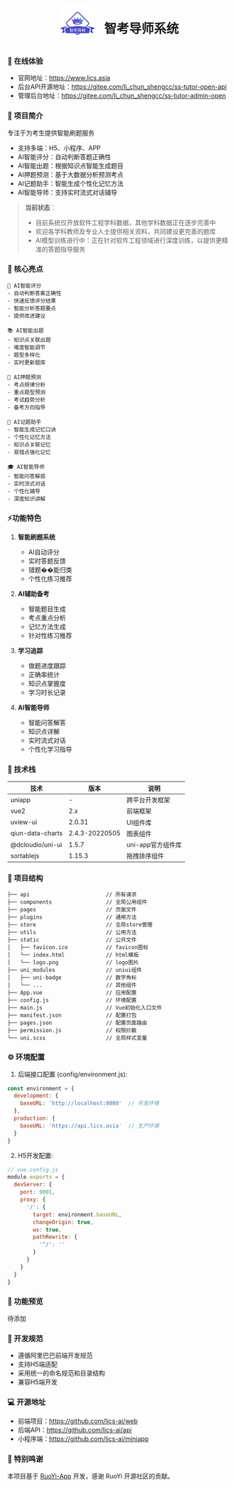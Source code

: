 <div align="center">
  <div style="display: flex; align-items: center; justify-content: center;">
    <img src="static/preview/logo.png" width="80" height="80" alt="logo" style="margin-right: 20px"/>
    <h1>智考导师系统</h1>
  </div>
</div>

### 🚀 在线体验
- 官网地址：https://www.lics.asia
- 后台API开源地址：https://gitee.com/li_chun_shengcc/ss-tutor-open-api
- 管理后台地址：https://gitee.com/li_chun_shengcc/ss-tutor-admin-open

### 📱 项目简介
专注于为考生提供智能刷题服务
- 支持多端：H5、小程序、APP
- AI智能评分：自动判断答题正确性
- AI智能出题：根据知识点智能生成题目
- AI押题预测：基于大数据分析预测考点
- AI记题助手：智能生成个性化记忆方法
- AI智能导师：支持实时流式对话辅导

> **当前状态**：
> - 目前系统仅开放软件工程学科数据，其他学科数据正在逐步完善中
> - 欢迎各学科教师及专业人士提供相关资料，共同建设更完善的题库
> - AI模型训练进行中：正在针对软件工程领域进行深度训练，以提供更精准的答题指导服务

### 🎯 核心亮点
```
🤖 AI智能评分
- 自动判断答案正确性
- 快速反馈评分结果
- 智能分析答题要点
- 提供改进建议

📚 AI智能出题
- 知识点关联出题
- 难度智能调节
- 题型多样化
- 实时更新题库

🎯 AI押题预测
- 考点规律分析
- 重点题型预测
- 考试趋势分析
- 备考方向指导

📝 AI记题助手
- 智能生成记忆口诀
- 个性化记忆方法
- 知识点关联记忆
- 易错点强化记忆

🎓 AI智能导师
- 智能问答解惑
- 实时流式对话
- 个性化辅导
- 深度知识讲解
```

### ⚡功能特色
1. **智能刷题系统**
   - AI自动评分
   - 实时答题反馈
   - 错题��能归类
   - 个性化练习推荐

2. **AI辅助备考**
   - 智能题目生成
   - 考点重点分析
   - 记忆方法生成
   - 针对性练习推荐

3. **学习追踪**
   - 做题进度跟踪
   - 正确率统计
   - 知识点掌握度
   - 学习时长记录

4. **AI智能导师**
   - 智能问答解答
   - 知识点详解
   - 实时流式对话
   - 个性化学习指导

### 🔨 技术栈
| 技术 | 版本 | 说明 |
|------|------|------|
| uniapp | - | 跨平台开发框架 |
| vue2 | 2.x | 前端框架 |
| uview-ui | 2.0.31 | UI组件库 |
| qiun-data-charts | 2.4.3-20220505 | 图表组件 |
| @dcloudio/uni-ui | 1.5.7 | uni-app官方组件库 |
| sortablejs | 1.15.3 | 拖拽排序组件 |

### 📁 项目结构
```
├── api                        // 所有请求
├── components                 // 全局公用组件
├── pages                      // 页面文件
├── plugins                    // 通用方法
├── store                      // 全局store管理
├── utils                      // 公用方法
├── static                     // 公共文件
│   ├── favicon.ico            // favicon图标
│   └── index.html             // html模板
│   └── logo.png               // logo图片
├── uni_modules                // uniui组件
│   ├── uni-badge              // 数字角标
│   └── ...                    // 其他组件
├── App.vue                    // 应用配置
├── config.js                  // 环境配置
├── main.js                    // Vue初始化入口文件
├── manifest.json              // 配置打包
├── pages.json                 // 配置页面路由
├── permission.js              // 权限拦截
└── uni.scss                   // 全局样式变量
```

### ⚙️ 环境配置

1. 后端接口配置 (config/environment.js):
```js
const environment = {
  development: {
    baseURL: 'http://localhost:8080'  // 开发环境
  },
  production: {
    baseURL: 'https://api.lics.asia'  // 生产环境
  }
}
```

2. H5开发配置:
```js
// vue.config.js
module.exports = {
  devServer: {
    port: 9001,
    proxy: {
      '/': {
        target: environment.baseURL,
        changeOrigin: true,
        ws: true,
        pathRewrite: {
          '^/': ''
        }
      }
    }
  }
}
```

### 📱 功能预览
待添加

### 🤝 开发规范
- 遵循阿里巴巴前端开发规范
- 支持H5端适配
- 采用统一的命名规范和目录结构
- 兼容H5端开发

### 💻 开源地址
- 前端项目：https://github.com/lics-ai/web
- 后端API：https://github.com/lics-ai/api
- 小程序端：https://github.com/lics-ai/miniapp

### 🙏 特别鸣谢

本项目基于 [RuoYi-App](https://gitee.com/y_project/RuoYi-App) 开发，感谢 RuoYi 开源社区的贡献。
